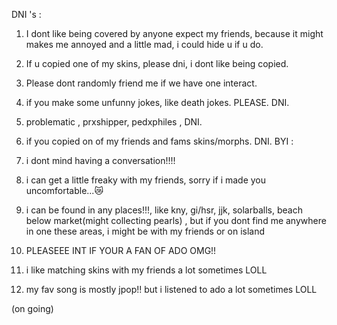 DNI 's :

1. I dont like being covered by anyone expect my friends, because it might
makes me annoyed and a little mad, i could hide u if u do.

2. If u copied one of my skins, please dni, i dont like being copied.

3. Please dont randomly friend me if we have  one interact. 

4. if you make some unfunny jokes, like death jokes. PLEASE. DNI.

5. problematic , prxshipper, pedxphiles , DNI.

6. if you copied on of my friends and fams skins/morphs. DNI.
BYI :

1. i dont mind having a conversation!!!!

2. i can get a little freaky with my friends, sorry if i made you uncomfortable...😿

3. i can be found in any places!!!, like kny, gi/hsr, jjk, solarballs, beach below market(might collecting pearls)
   , but if you dont find me anywhere in one these areas, i might be with my friends or on island

4. PLEASEEE INT IF YOUR A FAN OF ADO OMG!!

5. i like matching skins with my friends a lot sometimes LOLL

6. my fav song is mostly jpop!! but i listened to ado a lot sometimes LOLL

(on going) 
